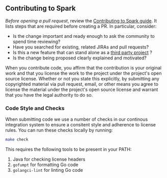 ## Contributing to Spark

*Before opening a pull request*, review the
[Contributing to Spark guide](https://spark.apache.org/contributing.html).
It lists steps that are required before creating a PR. In particular, consider:

- Is the change important and ready enough to ask the community to spend time reviewing?
- Have you searched for existing, related JIRAs and pull requests?
- Is this a new feature that can stand alone as a [third party project](https://spark.apache.org/third-party-projects.html) ?
- Is the change being proposed clearly explained and motivated?

When you contribute code, you affirm that the contribution is your original work and that you
license the work to the project under the project's open source license. Whether or not you
state this explicitly, by submitting any copyrighted material via pull request, email, or
other means you agree to license the material under the project's open source license and
warrant that you have the legal authority to do so.


### Code Style and Checks

When submitting code we use a number of checks in our continous integration system to ensure
a consitent style and adherence to license rules. You can run these checks locally by running:

```bash
make check
```

This requires the following tools to be present in your PATH:

1. Java for checking license headers
2. `gofumpt` for formatting Go code
3. `golangci-lint` for linting Go code